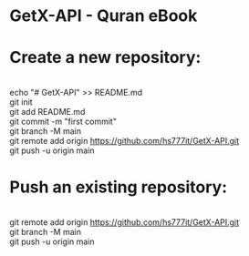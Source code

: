 # GetX-API - Quran eBook
# Create a new repository:

<br/> echo "# GetX-API" >> README.md
<br/> git init
<br/> git add README.md
<br/> git commit -m "first commit"
<br/> git branch -M main
<br/> git remote add origin https://github.com/hs777it/GetX-API.git
<br/> git push -u origin main

#

#

# Push an existing repository:

<br/> git remote add origin https://github.com/hs777it/GetX-API.git
<br/> git branch -M main
<br/> git push -u origin main
